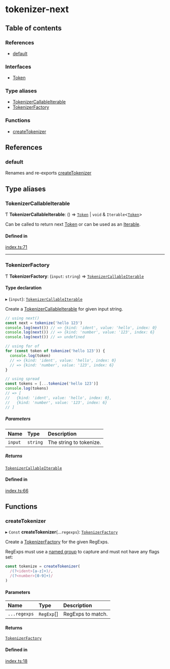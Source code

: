 # tokenizer-next

## Table of contents

### References

- [default](README.md#default)

### Interfaces

- [Token](interfaces/Token.md)

### Type aliases

- [TokenizerCallableIterable](README.md#tokenizercallableiterable)
- [TokenizerFactory](README.md#tokenizerfactory)

### Functions

- [createTokenizer](README.md#createtokenizer)

## References

### default

Renames and re-exports [createTokenizer](README.md#createtokenizer)

## Type aliases

### TokenizerCallableIterable

Ƭ **TokenizerCallableIterable**: () => [`Token`](interfaces/Token.md) \| `void` & `Iterable`<[`Token`](interfaces/Token.md)\>

Can be called to return next [Token](interfaces/Token.md) or can be used as an [Iterable](https://developer.mozilla.org/en-US/docs/Web/JavaScript/Reference/Iteration_protocols#the_iterable_protocol).

#### Defined in

[index.ts:71](https://github.com/stagas/tokenizer-next/blob/main/src/index.ts#L71)

___

### TokenizerFactory

Ƭ **TokenizerFactory**: (`input`: `string`) => [`TokenizerCallableIterable`](README.md#tokenizercallableiterable)

#### Type declaration

▸ (`input`): [`TokenizerCallableIterable`](README.md#tokenizercallableiterable)

Create a [TokenizerCallableIterable](README.md#tokenizercallableiterable) for given input string.

```js
// using next()
const next = tokenize('hello 123')
console.log(next()) // => {kind: 'ident', value: 'hello', index: 0}
console.log(next()) // => {kind: 'number', value: '123', index: 6}
console.log(next()) // => undefined

// using for of
for (const token of tokenize('hello 123')) {
  console.log(token)
  // => {kind: 'ident', value: 'hello', index: 0}
  // => {kind: 'number', value: '123', index: 6}
}

// using spread
const tokens = [...tokenize('hello 123')]
console.log(tokens)
// => [
//   {kind: 'ident', value: 'hello', index: 0},
//   {kind: 'number', value: '123', index: 6}
// ]
```

##### Parameters

| Name | Type | Description |
| :------ | :------ | :------ |
| `input` | `string` | The string to tokenize. |

##### Returns

[`TokenizerCallableIterable`](README.md#tokenizercallableiterable)

#### Defined in

[index.ts:66](https://github.com/stagas/tokenizer-next/blob/main/src/index.ts#L66)

## Functions

### createTokenizer

▸ `Const` **createTokenizer**(...`regexps`): [`TokenizerFactory`](README.md#tokenizerfactory)

Create a [TokenizerFactory](README.md#tokenizerfactory) for the given RegExps.

RegExps must use a [named group](https://developer.mozilla.org/en-US/docs/Web/JavaScript/Guide/Regular_Expressions/Groups_and_Ranges#using_named_groups)
to capture and must not have any flags set:

```js
const tokenize = createTokenizer(
  /(?<ident>[a-z]+)/,
  /(?<number>[0-9]+)/
)
```

#### Parameters

| Name | Type | Description |
| :------ | :------ | :------ |
| `...regexps` | `RegExp`[] | RegExps to match. |

#### Returns

[`TokenizerFactory`](README.md#tokenizerfactory)

#### Defined in

[index.ts:18](https://github.com/stagas/tokenizer-next/blob/main/src/index.ts#L18)
